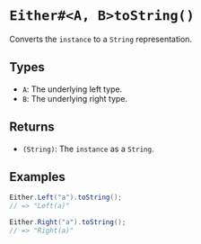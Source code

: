 # `Either#<A, B>toString()`

Converts the `instance` to a `String` representation.

## Types

* `A`: The underlying left type.
* `B`: The underlying right type.

## Returns

* `(String)`: The `instance` as a `String`.

## Examples

```java
Either.Left("a").toString();
// => "Left(a)"

Either.Right("a").toString();
// => "Right(a)"
```
